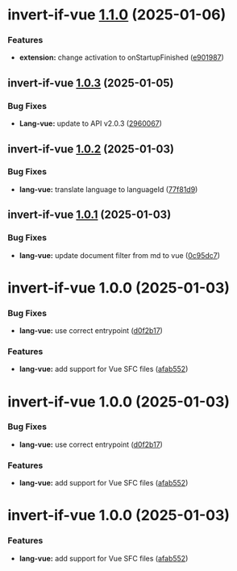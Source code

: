 # invert-if-vue [1.1.0](https://github.com/1nVitr0/plugin-vscode-invert-if/compare/invert-if-vue@1.0.3...invert-if-vue@1.1.0) (2025-01-06)


### Features

* **extension:** change activation to onStartupFinished ([e901987](https://github.com/1nVitr0/plugin-vscode-invert-if/commit/e901987f9a6c1c699024098709eb3f6b2c22815b))

## invert-if-vue [1.0.3](https://github.com/1nVitr0/plugin-vscode-invert-if/compare/invert-if-vue@1.0.2...invert-if-vue@1.0.3) (2025-01-05)


### Bug Fixes

* **Lang-vue:** update to API v2.0.3 ([2960067](https://github.com/1nVitr0/plugin-vscode-invert-if/commit/296006748de9afc266339f171e3333998fd286c6))

## invert-if-vue [1.0.2](https://github.com/1nVitr0/plugin-vscode-invert-if/compare/invert-if-vue@1.0.1...invert-if-vue@1.0.2) (2025-01-03)


### Bug Fixes

* **lang-vue:** translate language to languageId ([77f81d9](https://github.com/1nVitr0/plugin-vscode-invert-if/commit/77f81d99c5fe17e637f90c016665ddf9d374992f))

## invert-if-vue [1.0.1](https://github.com/1nVitr0/plugin-vscode-invert-if/compare/invert-if-vue@1.0.0...invert-if-vue@1.0.1) (2025-01-03)


### Bug Fixes

* **lang-vue:** update document filter from md to vue ([0c95dc7](https://github.com/1nVitr0/plugin-vscode-invert-if/commit/0c95dc77494a855e343961e00e1105a5e3625d9b))

# invert-if-vue 1.0.0 (2025-01-03)


### Bug Fixes

* **lang-vue:** use correct entrypoint ([d0f2b17](https://github.com/1nVitr0/plugin-vscode-invert-if/commit/d0f2b178d068c4f0a1407817ab08ad1a062edaba))


### Features

* **lang-vue:** add support for Vue SFC files ([afab552](https://github.com/1nVitr0/plugin-vscode-invert-if/commit/afab55285e9adf53dc4f237844efb5019ca43709))

# invert-if-vue 1.0.0 (2025-01-03)


### Bug Fixes

* **lang-vue:** use correct entrypoint ([d0f2b17](https://github.com/1nVitr0/plugin-vscode-invert-if/commit/d0f2b178d068c4f0a1407817ab08ad1a062edaba))


### Features

* **lang-vue:** add support for Vue SFC files ([afab552](https://github.com/1nVitr0/plugin-vscode-invert-if/commit/afab55285e9adf53dc4f237844efb5019ca43709))

# invert-if-vue 1.0.0 (2025-01-03)


### Features

* **lang-vue:** add support for Vue SFC files ([afab552](https://github.com/1nVitr0/plugin-vscode-invert-if/commit/afab55285e9adf53dc4f237844efb5019ca43709))
